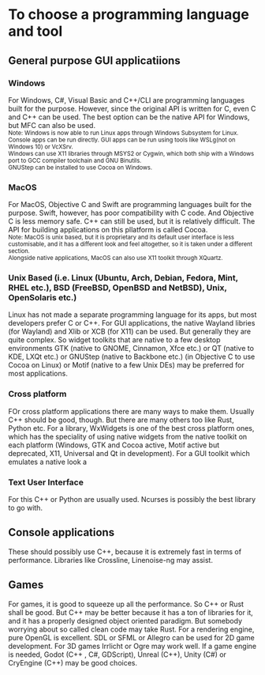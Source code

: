 # To choose a programming language and tool  
## General purpose GUI applicatiions  
### Windows  
For Windows, C#, Visual Basic and C++/CLI are programming languages built for the purpose. However, since the original API is written for C, even C and C++ can be used. The best option can be the native API for Windows, but MFC can also be used.  
<small>Note: Windows is now able to run Linux apps through Windows Subsystem for Linux. Console apps can be run directly. GUI apps can be run using tools like WSLg(not on Windows 10) or VcXSrv.<br>Windows can use X11 libraries through MSYS2 or Cygwin, which both ship with a Windows port to GCC compiler toolchain and GNU Binutils.<br>GNUStep can be installed to use Cocoa on Windows.</small>  
### MacOS  
For MacOS, Objective C and Swift are programming languages built for the purpose. Swift, however, has poor compatibility with C code. And Objective C is less memory safe. C++ can still be used, but it is relatively difficult. The API for building applications on this pllatform is called Cocoa.  
<small>Note: MacOS is unix based, but it is proprietary and its default user interface is less customisable, and it has a different look and feel altogether, so it is taken under a different section.<br>Alongside native applications, MacOS can also use X11 toolkit through XQuartz.</small>  
### Unix Based (i.e. Linux (Ubuntu, Arch, Debian, Fedora, Mint, RHEL etc.), BSD (FreeBSD, OpenBSD and NetBSD), Unix, OpenSolaris etc.)  
Linux has not made a separate programming language for its apps, but most developers prefer C or C++. For GUI applications, the native Wayland libries (for Wayland) and Xlib or XCB (for X11) can be used. But generally they are quite complex. So widget toolkits that are native to a few desktop environments GTK (native to GNOME, Cinnamon, Xfce etc.) or QT (native to KDE, LXQt etc.) or GNUStep (native to Backbone etc.) (in Objective C to use Cocoa on Linux) or Motif (native to a few Unix DEs) may be preferred for most applications.  
### Cross platform  
FOr cross platform applications there are many ways to make them. Usually C++ should be good, though. But there are many others too like Rust, Python etc. For a library, WxWidgets is one of the best cross platform ones, which has the speciality of using native widgets from the native toolkit on each platform (Windows, GTK and Cocoa active, Motif active but deprecated, X11, Universal and Qt in development). For a GUI toolkit which emulates a native look a
### Text User Interface  
For this C++ or Python are usually used. Ncurses is possibly the best library to go with.  
## Console applications  
These should possibly use C++, because it is extremely fast in terms of performance. Libraries like Crossline, Linenoise-ng may assist.
## Games  
For games, it is good to squeeze up all the performance. So C++ or Rust shall be good. But C++ may be better because it has a ton of libraries for it, and it has a properly designed object oriented paradigm. But somebody worrying about so called clean code may take Rust. For a rendering engine, pure OpenGL is excellent. SDL or SFML or Allegro can be used for 2D game development. For 3D games Irrlicht or Ogre may work well. If a game engine is needed, Godot (C++
, C#, GDScript), Unreal (C++), Unity (C#) or CryEngine (C++) may be good choices.
